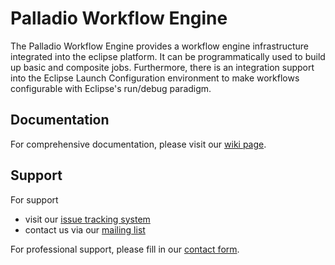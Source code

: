 # Palladio Workflow Engine
The Palladio Workflow Engine provides a workflow engine infrastructure integrated into the eclipse platform. It can be programmatically used to build up basic and composite jobs. Furthermore, there is an integration support into the Eclipse Launch Configuration environment to make workflows configurable with Eclipse's run/debug paradigm. 

## Documentation
For comprehensive documentation, please visit our [wiki page](https://sdqweb.ipd.kit.edu/wiki/Palladio_Workflow_Engine).

## Support
For support
* visit our [issue tracking system](https://palladio-simulator.com/jira)
* contact us via our [mailing list](https://lists.ira.uni-karlsruhe.de/mailman/listinfo/palladio-dev)

For professional support, please fill in our [contact form](http://www.palladio-simulator.com/about_palladio/support/).
